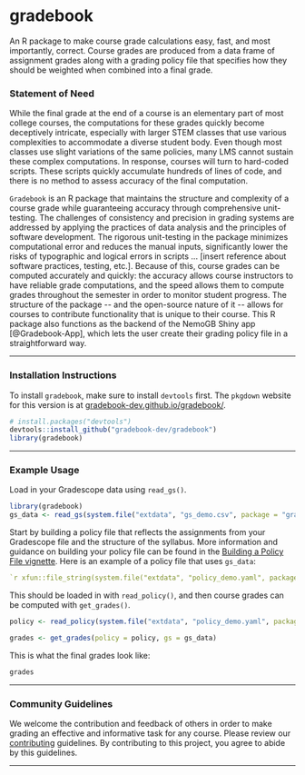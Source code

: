 # gradebook

An R package to make course grade calculations easy, fast, and most importantly,
correct. Course grades are produced from a data frame of assignment grades along
with a grading policy file that specifies how they should be weighted when
combined into a final grade.

### Statement of Need

While the final grade at the end of a course is an elementary part of most
college courses, the computations for these grades quickly become deceptively intricate, especially with larger STEM classes that use various complexities to accommodate a diverse student body. Even though most classes use slight variations of the same policies, many LMS cannot sustain these complex computations. In response, courses will turn to hard-coded scripts. These scripts quickly accumulate hundreds of lines of code, and there is no method to assess accuracy of the final computation. 

`Gradebook` is an R package that maintains the structure and complexity of a course grade while guaranteeing accuracy through comprehensive unit-testing. The challenges of consistency and precision in grading systems are addressed by applying the practices of data analysis and the principles of software development. The rigorous unit-testing in the package minimizes computational error and reduces the manual inputs, significantly lower the risks of typographic and logical errors in scripts ... [insert reference about software practices, testing, etc.]. Because of this, course grades can be computed accurately and quickly: the accuracy allows course instructors to have reliable grade computations, and the speed allows them to compute grades throughout the semester in order to monitor student progress. The structure of the package -- and the open-source nature of it -- allows for courses to contribute functionality that is unique to their course. This R package also functions as the backend of the NemoGB Shiny app [@Gradebook-App], which lets the user create their grading policy file in a straightforward way. 

------------------------------------------------------------------------

### Installation Instructions

To install `gradebook`, make sure to install `devtools` first. The `pkgdown` website for this version is at [gradebook-dev.github.io/gradebook/](https://gradebook-dev.github.io/gradebook/).

``` r
# install.packages("devtools")
devtools::install_github("gradebook-dev/gradebook")
library(gradebook)
```

------------------------------------------------------------------------

### Example Usage

Load in your Gradescope data using `read_gs()`.
```r
library(gradebook)
gs_data <- read_gs(system.file("extdata", "gs_demo.csv", package = "gradebook"))
```

Start by building a policy file that reflects the assignments from your Gradescope file and the structure of the syllabus. 
More information and guidance on building your policy file can be found in the [Building a Policy File vignette](https://github.com/gradebook-dev/gradebook/blob/main/vignettes/policy-files.Rmd).
Here is an example of a policy file that uses `gs_data`:

```yaml
`r xfun::file_string(system.file("extdata", "policy_demo.yaml", package = "gradebook"))`
```

This should be loaded in with `read_policy()`, and then course grades can be computed with `get_grades()`.
```r
policy <- read_policy(system.file("extdata", "policy_demo.yaml", package = "gradebook"))

grades <- get_grades(policy = policy, gs = gs_data)
```

This is what the final grades look like:
```r
grades
```

------------------------------------------------------------------------

### Community Guidelines

We welcome the contribution and feedback of others in order to make grading an effective and informative task for any course. Please review our
[contributing](https://github.com/gradebook-dev/gradebook/blob/main/CONTRIBUTING.md) guidelines. By contributing to this project, you agree to abide by this guidelines.

------------------------------------------------------------------------

